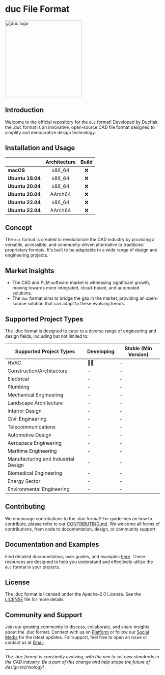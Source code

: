 # duc File Format

<picture>
  <source media="(prefers-color-scheme: dark)" srcset="https://ducflair-test-s3.s3.eu-west-2.amazonaws.com/docs/duc-lang.svg">
  <img src="https://ducflair-test-s3.s3.eu-west-2.amazonaws.com/docs/duc-lang.svg" alt="duc logo" height="250">
</picture>

## Introduction

Welcome to the official repository for the `duc` format! Developed by Ducflair, the .duc format is an innovative, open-source CAD file format designed to simplify and democratize design technology.

## Installation and Usage

| | **Architecture** | **Build** |
|---|:---:|:---:|
| **macOS**        | x86_64 | ❌ |
| **Ubuntu 18.04** | x86_64 | ❌ |
| **Ubuntu 20.04** | x86_64 | ❌ |
| **Ubuntu 20.04** | AArch64 | ❌ |
| **Ubuntu 22.04** | x86_64 | ❌ |
| **Ubuntu 22.04** | AArch64 | ❌ |



## Concept

The `duc` format is created to revolutionize the CAD industry by providing a versatile, accessible, and community-driven alternative to traditional proprietary formats. It's built to be adaptable to a wide range of design and engineering projects.

## Market Insights

- The CAD and PLM software market is witnessing significant growth, moving towards more integrated, cloud-based, and automated solutions.
- The `duc` format aims to bridge the gap in the market, providing an open-source solution that can adapt to these evolving trends.

## Supported Project Types

The .duc format is designed to cater to a diverse range of engineering and design fields, including but not limited to:

| Supported Project Types | Developing | Stable (Min Version) |
| --- | --- | --- |
| HVAC | 👷‍♂️ | - |
| Construction/Architecture | - | - |
| Electrical | - | - |
| Plumbing | - | - |
| Mechanical Engineering | - | - |
| Landscape Architecture | - | - |
| Interior Design | - | - |
| Civil Engineering | - | - |
| Telecommunications | - | - |
| Automotive Design | - | - |
| Aerospace Engineering | - | - |
| Maritime Engineering | - | - |
| Manufacturing and Industrial Design | - | - |
| Biomedical Engineering | - | - |
| Energy Sector | - | - |
| Environmental Engineering | - | - |

## Contributing

We encourage contributions to the .duc format! For guidelines on how to contribute, please refer to our [CONTRIBUTING.md](https://www.notion.so/CONTRIBUTING.md). We welcome all forms of contributions, from code to documentation, design, or community support.

## Documentation and Examples

Find detailed documentation, user guides, and examples [here](https://www.notion.so/docs). These resources are designed to help you understand and effectively utilize the `duc` format in your projects.

## License

The .duc format is licensed under the Apache-2.0 License. See the [LICENSE](https://www.notion.so/LICENSE) file for more details.

## Community and Support

Join our growing community to discuss, collaborate, and share insights about the .duc format. Connect with us on [Platform](https://www.notion.so/URL) or follow our [Social Media](https://www.notion.so/URL) for the latest updates. For support, feel free to open an issue or contact us at [Email](https://www.notion.so/URL).

---

*The .duc format is constantly evolving, with the aim to set new standards in the CAD industry. Be a part of this change and help shape the future of design technology!*
